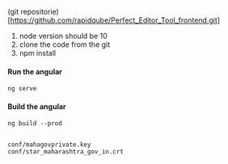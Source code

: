 (git repositorie)[https://github.com/rapidqube/Perfect_Editor_Tool_frontend.git]

1. node version should be 10
2. clone the code from the git
3. npm install

#### Run the angular
    ng serve
#### Build the angular
    ng build --prod


    conf/mahagovprivate.key
    conf/star_maharashtra_gov_in.crt